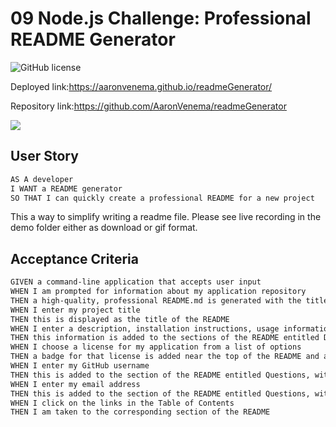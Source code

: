 # 09 Node.js Challenge: Professional README Generator
![GitHub license](https://img.shields.io/badge/license-${license}-blue.svg)


Deployed link:https://aaronvenema.github.io/readmeGenerator/

Repository link:https://github.com/AaronVenema/readmeGenerator


![](https://github.com/AaronVenema/readmeGenerator/blob/main/Develop/demo/Demo%20of%20readme%20generator.gif)
## User Story

```md
AS A developer
I WANT a README generator
SO THAT I can quickly create a professional README for a new project
```

This a way to simplify writing a readme file. Please see live recording in the demo folder either as download or gif format.

## Acceptance Criteria

```md
GIVEN a command-line application that accepts user input
WHEN I am prompted for information about my application repository
THEN a high-quality, professional README.md is generated with the title of my project and sections entitled Description, Table of Contents, Installation, Usage, License, Contributing, Tests, and Questions
WHEN I enter my project title
THEN this is displayed as the title of the README
WHEN I enter a description, installation instructions, usage information, contribution guidelines, and test instructions
THEN this information is added to the sections of the README entitled Description, Installation, Usage, Contributing, and Tests
WHEN I choose a license for my application from a list of options
THEN a badge for that license is added near the top of the README and a notice is added to the section of the README entitled License that explains which license the application is covered under
WHEN I enter my GitHub username
THEN this is added to the section of the README entitled Questions, with a link to my GitHub profile
WHEN I enter my email address
THEN this is added to the section of the README entitled Questions, with instructions on how to reach me with additional questions
WHEN I click on the links in the Table of Contents
THEN I am taken to the corresponding section of the README
```


